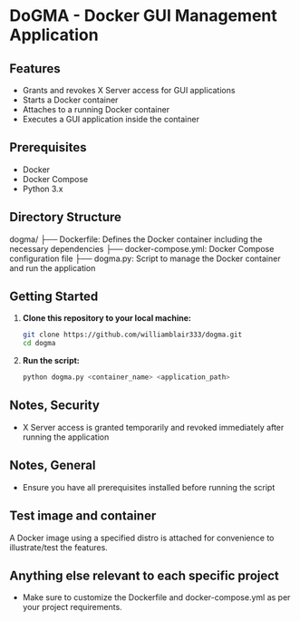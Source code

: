 # DoGMA - Docker GUI Management Application

## Features

- Grants and revokes X Server access for GUI applications
- Starts a Docker container
- Attaches to a running Docker container
- Executes a GUI application inside the container

## Prerequisites

- Docker
- Docker Compose
- Python 3.x

## Directory Structure

dogma/
├── Dockerfile: Defines the Docker container including the necessary dependencies
├── docker-compose.yml: Docker Compose configuration file
├── dogma.py: Script to manage the Docker container and run the application

## Getting Started

1. **Clone this repository to your local machine:**
    ```bash
    git clone https://github.com/williamblair333/dogma.git
    cd dogma
    ```
2. **Run the script:**
    ```bash
    python dogma.py <container_name> <application_path>
    ```
## Notes, Security

- X Server access is granted temporarily and revoked immediately after running the application

## Notes, General

- Ensure you have all prerequisites installed before running the script

## Test image and container

A Docker image using a specified distro is attached for convenience to illustrate/test the features.

## Anything else relevant to each specific project

- Make sure to customize the Dockerfile and docker-compose.yml as per your project requirements.
